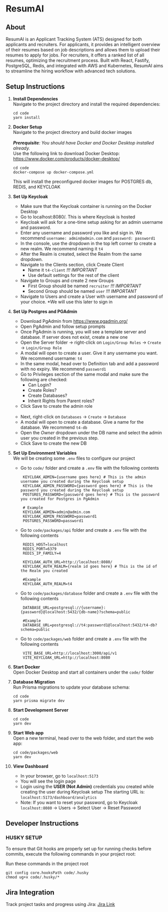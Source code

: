 # ResumAI

## About

ResumAI is an Applicant Tracking System (ATS) designed for both applicants and recruiters. For applicants, it provides an intelligent overview of their resumes based on job descriptions and allows them to upload their resumes to apply for jobs. For recruiters, it offers a ranked list of all resumes, optimizing the recruitment process. Built with React, Fastify, PostgreSQL, Redis, and integrated with AWS and Kubernetes, ResumAI aims to streamline the hiring workflow with advanced tech solutions.

## Setup Instructions

1. **Install Dependencies**<br >
    Navigate to the project directory and install the required dependencies:
    ```
    cd code
    yarn install
    ```

2. **Docker Setup**<br >
    Navigate to the project directory and build docker images <br /> <br />
    _**Prerequisite**: You should have Docker and Docker Desktop installed already._
    <br />
    Use the following link to download Docker Desktop: https://www.docker.com/products/docker-desktop/
    
    ```
    cd code
    docker-compose up docker-compose.yml
    ```
    This will install the preconfigured docker images for POSTGRES db, REDIS, and KEYCLOAK

3. **Set Up Keycloak**<br >
    - Make sure that the Keycloak container is running on the Docker Desktop
    - Go to localhost:8080/. This is where Keycloak is hosted
    - Keycloak will ask for a one-time setup asking for an admin username and password.
    - Enter any username and password you like and sign in. We recommend `username: admin@admin.com` and `password: password1`
    - In the console, use the dropdown in the top left corner to create a new realm. We recommend naming it `t4`
    - After the Realm is created, select the Realm from the same dropdown.
    - Navigate to the Clients section, click Create Client
        - Name it `t4-client` *!!! IMPORTANT*
        - Use default settings for the rest of the client
    - Navigate to Groups and create 2 new Groups
        - First Group should be named `recruiter` *!!! IMPORTANT*
        - Second Group should be named `user` *!!! IMPORTANT*
    - Navigate to Users and create a User with username and password of your choice. *We will use this later to sign in

4. **Set Up Postgres and PGAdmin**<br >
    - Download PgAdmin from https://www.pgadmin.org/
    - Open PgAdmin and follow setup prompts
    - Once PgAdmin is running, you will see a template server and database. If server does not exist, create a new one
    - Open the Server folder -> right-click on `Login/Group Roles` -> `Create` -> `Login/Group Role`
    - A modal will open to create a user. Give it any username you want. We recommend username: `t4`
    - In the same modal, head over to Definition tab and add a password with no expiry. We recommend `password1`
    - Go to Privileges section of the same modal and make sure the following are checked:
        - Can Login?
        - Create Roles?
        - Create Databases?
        - Inherit Rights from Parent roles?
    - Click Save to create the admin role
   <br >
  
    - Next, right-click on `Databases` -> `Create` -> `Database`
    - A modal will open to create a database. Give a name for the database. We recommend `t4-db`
    - Open the *Owner* dropdown under the DB name and select the admin user you created in the previous step.
    - Click Save to create the new DB

5. **Set Up Environment Variables**<br >
   We will be creating some `.env` files to configure our project
   - Go to `code/` folder and create a `.env` file with the following contents
       ```
        KEYCLOAK_ADMIN={username goes here} # This is the admin username you created during the Keycloak setup
        KEYCLOAK_ADMIN_PASSWORD={password goes here} # This is the password you created during the Keycloak setup
        POSTGRES_PASSWORD={password goes here} # This is the password you created for Postgres in PgAdmin

        # Example
        KEYCLOAK_ADMIN=admin@admin.com
        KEYCLOAK_ADMIN_PASSWORD=password1
        POSTGRES_PASSWORD=password1
        ```
   - Go to `code/packages/api` folder and create a `.env` file with the following contents
       ```
        REDIS_HOST=localhost
        REDIS_PORT=6379
        REDIS_IP_FAMILY=4
       
        KEYCLOAK_AUTH_URL=http://localhost:8080/
        KEYCLOAK_AUTH_REALM={realm id goes here} # This is the id of the Realm you created

        #Example
        KEYCLOAK_AUTH_REALM=t4
        ```
   - Go to `code/packages/database` folder and create a `.env` file with the following contents
       ```
        DATABASE_URL=postgresql://{username}:{password}@localhost:5432/{db-name}?schema=public

        #Example
        DATABASE_URL=postgresql://t4:password1@localhost:5432/t4-db?schema=public
        ```
   - Go to `code/packages/web` folder and create a `.env` file with the following contents
       ```
        VITE_BASE_URL=http://localhost:3000/api/v1
        VITE_KEYCLOAK_URL=http://localhost:8080
        ```
6. **Start Docker**<br >
    Open Docker Desktop and start all containers under the `code/` folder

7. **Database Migration**<br >
    Run Prisma migrations to update your database schema:
    ```
    cd code
    yarn prisma migrate dev
    ```

8. **Start Development Server**<br >
    ```
    cd code
    yarn dev
    ```
9. **Start Web app**<br >
    Open a new terminal, head over to the web folder, and start the web app:
    ```
    cd code/packages/web
    yarn dev
    ```
10. **View Dashboard**<br >
    - In your browser, go to `localhost:5173`
    - You will see the login page
    - Login using the **USER (Not Admin)** credentials you created while creating the user during Keycloak setup
    The starting URL is: `localhost:5173/dashboard/analytics`
    * Note: If you want to reset your password, go to Keycloak `localhost:8080` -> Users -> Select User -> Reset Password

## Developer Instructions

### HUSKY SETUP
To ensure that Git hooks are properly set up for running checks before commits, execute the following commands in your project root:

Run these commands in the project root 

```
git config core.hooksPath code/.husky 
chmod ug+x code/.husky/*
```

## Jira Integration
Track project tasks and progress using Jira:
[Jira Link](https://bu-se-team-4.atlassian.net/jira/software/projects/SCRUM/boards/1/backlog)

